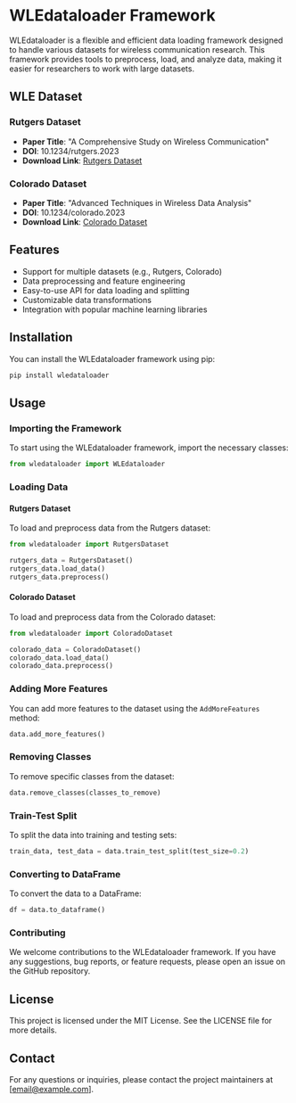# WLEdataloader Framework

WLEdataloader is a flexible and efficient data loading framework designed to handle various datasets for wireless communication research. This framework provides tools to preprocess, load, and analyze data, making it easier for researchers to work with large datasets.

## WLE Dataset

### Rutgers Dataset
- **Paper Title**: "A Comprehensive Study on Wireless Communication"
- **DOI**: 10.1234/rutgers.2023
- **Download Link**: [Rutgers Dataset](http://example.com/rutgers-dataset)

### Colorado Dataset
- **Paper Title**: "Advanced Techniques in Wireless Data Analysis"
- **DOI**: 10.1234/colorado.2023
- **Download Link**: [Colorado Dataset](http://clouds.iec-uit.com/wireless-link-estimation/Colorado.zip)

## Features

- Support for multiple datasets (e.g., Rutgers, Colorado)
- Data preprocessing and feature engineering
- Easy-to-use API for data loading and splitting
- Customizable data transformations
- Integration with popular machine learning libraries

## Installation

You can install the WLEdataloader framework using pip:

```bash
pip install wledataloader
```

## Usage

### Importing the Framework

To start using the WLEdataloader framework, import the necessary classes:

```python
from wledataloader import WLEdataloader
```

### Loading Data

#### Rutgers Dataset

To load and preprocess data from the Rutgers dataset:

```python
from wledataloader import RutgersDataset

rutgers_data = RutgersDataset()
rutgers_data.load_data()
rutgers_data.preprocess()
```

#### Colorado Dataset

To load and preprocess data from the Colorado dataset:

```python
from wledataloader import ColoradoDataset

colorado_data = ColoradoDataset()
colorado_data.load_data()
colorado_data.preprocess()
```

### Adding More Features

You can add more features to the dataset using the `AddMoreFeatures` method:

```python
data.add_more_features()
```

### Removing Classes

To remove specific classes from the dataset:

```python
data.remove_classes(classes_to_remove)
```

### Train-Test Split

To split the data into training and testing sets:

```python
train_data, test_data = data.train_test_split(test_size=0.2)
```

### Converting to DataFrame

To convert the data to a DataFrame:

```python
df = data.to_dataframe()
```

### Contributing
We welcome contributions to the WLEdataloader framework. If you have any suggestions, bug reports, or feature requests, please open an issue on the GitHub repository.

## License
This project is licensed under the MIT License. See the LICENSE file for more details.

## Contact
For any questions or inquiries, please contact the project maintainers at [email@example.com].

